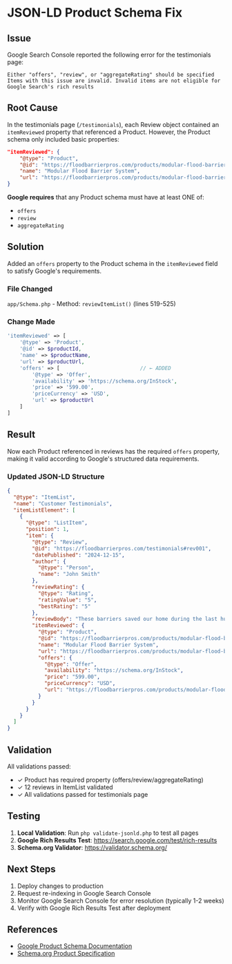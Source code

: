 # JSON-LD Product Schema Fix

## Issue
Google Search Console reported the following error for the testimonials page:

```
Either "offers", "review", or "aggregateRating" should be specified
Items with this issue are invalid. Invalid items are not eligible for Google Search's rich results
```

## Root Cause
In the testimonials page (`/testimonials`), each Review object contained an `itemReviewed` property that referenced a Product. However, the Product schema only included basic properties:

```json
"itemReviewed": {
    "@type": "Product",
    "@id": "https://floodbarrierpros.com/products/modular-flood-barrier#product",
    "name": "Modular Flood Barrier System",
    "url": "https://floodbarrierpros.com/products/modular-flood-barrier"
}
```

**Google requires** that any Product schema must have at least ONE of:
- `offers`
- `review`
- `aggregateRating`

## Solution
Added an `offers` property to the Product schema in the `itemReviewed` field to satisfy Google's requirements.

### File Changed
`app/Schema.php` - Method: `reviewItemList()` (lines 519-525)

### Change Made
```php
'itemReviewed' => [
    '@type' => 'Product',
    '@id' => $productId,
    'name' => $productName,
    'url' => $productUrl,
    'offers' => [                          // ← ADDED
        '@type' => 'Offer',
        'availability' => 'https://schema.org/InStock',
        'price' => '599.00',
        'priceCurrency' => 'USD',
        'url' => $productUrl
    ]
]
```

## Result
Now each Product referenced in reviews has the required `offers` property, making it valid according to Google's structured data requirements.

### Updated JSON-LD Structure
```json
{
  "@type": "ItemList",
  "name": "Customer Testimonials",
  "itemListElement": [
    {
      "@type": "ListItem",
      "position": 1,
      "item": {
        "@type": "Review",
        "@id": "https://floodbarrierpros.com/testimonials#rev001",
        "datePublished": "2024-12-15",
        "author": {
          "@type": "Person",
          "name": "John Smith"
        },
        "reviewRating": {
          "@type": "Rating",
          "ratingValue": "5",
          "bestRating": "5"
        },
        "reviewBody": "These barriers saved our home during the last hurricane...",
        "itemReviewed": {
          "@type": "Product",
          "@id": "https://floodbarrierpros.com/products/modular-flood-barrier#product",
          "name": "Modular Flood Barrier System",
          "url": "https://floodbarrierpros.com/products/modular-flood-barrier",
          "offers": {
            "@type": "Offer",
            "availability": "https://schema.org/InStock",
            "price": "599.00",
            "priceCurrency": "USD",
            "url": "https://floodbarrierpros.com/products/modular-flood-barrier"
          }
        }
      }
    }
  ]
}
```

## Validation
All validations passed:
- ✓ Product has required property (offers/review/aggregateRating)
- ✓ 12 reviews in ItemList validated
- ✓ All validations passed for testimonials page

## Testing
1. **Local Validation**: Run `php validate-jsonld.php` to test all pages
2. **Google Rich Results Test**: https://search.google.com/test/rich-results
3. **Schema.org Validator**: https://validator.schema.org/

## Next Steps
1. Deploy changes to production
2. Request re-indexing in Google Search Console
3. Monitor Google Search Console for error resolution (typically 1-2 weeks)
4. Verify with Google Rich Results Test after deployment

## References
- [Google Product Schema Documentation](https://developers.google.com/search/docs/appearance/structured-data/product)
- [Schema.org Product Specification](https://schema.org/Product)

